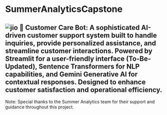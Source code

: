 # SummerAnalyticsCapstone
![jio](https://github.com/user-attachments/assets/0a8b6e96-152d-480e-bcd6-dfb2f9c89b3a)
🤖 Customer Care Bot: A sophisticated AI-driven customer support system built to handle inquiries, provide personalized assistance, and streamline customer interactions. Powered by Streamlit for a user-friendly interface (To-Be-Updated), Sentence Transformers for NLP capabilities, and Gemini Generative AI for contextual responses. Designed to enhance customer satisfaction and operational efficiency.
---------------------------------------------------------------------------------------------------------
Note: Special thanks to the Summer Analytics team for their support and guidance throughout this project.
